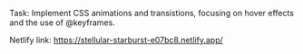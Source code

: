 Task: Implement CSS animations and transistions, focusing on hover effects and the use of @keyframes.


Netlify link: https://stellular-starburst-e07bc8.netlify.app/
